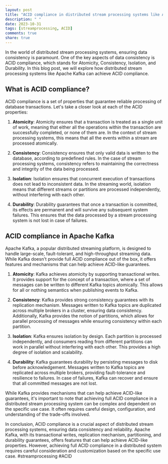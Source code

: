 ```yaml
---
layout: post
title: "ACID compliance in distributed stream processing systems like Apache Kafka"
description: " "
date: 2023-10-31
tags: [streamprocessing, ACID]
comments: true
share: true
---
```


In the world of distributed stream processing systems, ensuring data consistency is paramount. One of the key aspects of data consistency is ACID compliance, which stands for Atomicity, Consistency, Isolation, and Durability. In this blog post, we will explore how distributed stream processing systems like Apache Kafka can achieve ACID compliance.

## What is ACID compliance?

ACID compliance is a set of properties that guarantee reliable processing of database transactions. Let's take a closer look at each of the ACID properties:

1. **Atomicity**: Atomicity ensures that a transaction is treated as a single unit of work, meaning that either all the operations within the transaction are successfully completed, or none of them are. In the context of stream processing systems, this means that all the events within a stream are processed atomically.

2. **Consistency**: Consistency ensures that only valid data is written to the database, according to predefined rules. In the case of stream processing systems, consistency refers to maintaining the correctness and integrity of the data being processed.

3. **Isolation**: Isolation ensures that concurrent execution of transactions does not lead to inconsistent data. In the streaming world, isolation means that different streams or partitions are processed independently, without interfering with each other.

4. **Durability**: Durability guarantees that once a transaction is committed, its effects are permanent and will survive any subsequent system failures. This ensures that the data processed by a stream processing system is not lost in case of failures.

## ACID compliance in Apache Kafka

Apache Kafka, a popular distributed streaming platform, is designed to handle large-scale, fault-tolerant, and high-throughput streaming data. While Kafka doesn't provide full ACID compliance out of the box, it offers features and mechanisms that can help achieve ACID-like guarantees.

1. **Atomicity**: Kafka achieves atomicity by supporting transactional writes. It provides support for the concept of a transaction, where a set of messages can be written to different Kafka topics atomically. This allows for all or nothing semantics when publishing events to Kafka.

2. **Consistency**: Kafka provides strong consistency guarantees with its replication mechanism. Messages written to Kafka topics are duplicated across multiple brokers in a cluster, ensuring data consistency. Additionally, Kafka provides the notion of partitions, which allows for parallel processing of messages while ensuring consistency within each partition.

3. **Isolation**: Kafka ensures isolation by design. Each partition is processed independently, and consumers reading from different partitions can work in parallel without interfering with each other. This provides a high degree of isolation and scalability.

4. **Durability**: Kafka guarantees durability by persisting messages to disk before acknowledgement. Messages written to Kafka topics are replicated across multiple brokers, providing fault-tolerance and resilience to failures. In case of failures, Kafka can recover and ensure that all committed messages are not lost.

While Kafka provides mechanisms that can help achieve ACID-like guarantees, it's important to note that achieving full ACID compliance in a distributed stream processing system can be complex and dependent on the specific use case. It often requires careful design, configuration, and understanding of the trade-offs involved.

In conclusion, ACID compliance is a crucial aspect of distributed stream processing systems, ensuring data consistency and reliability. Apache Kafka, with its transactional writes, replication mechanism, partitioning, and durability guarantees, offers features that can help achieve ACID-like properties. However, achieving full ACID compliance in a distributed system requires careful consideration and customization based on the specific use case. #streamprocessing #ACID